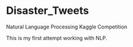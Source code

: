 # Disaster_Tweets
Natural Language Processing Kaggle Competition

This is my first attempt working with NLP.
